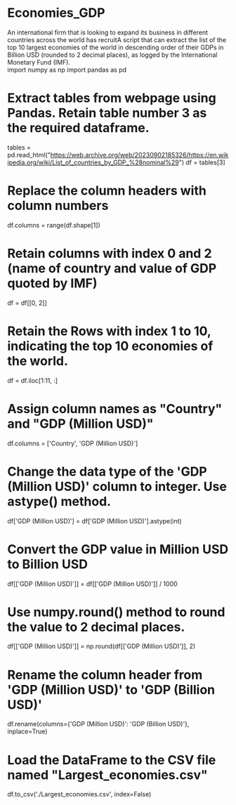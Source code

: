 # Economies_GDP
An international firm that is looking to expand its business in different countries across the world has recruitA script that can extract the list of the top 10 largest economies of the world in descending order of their GDPs in Billion USD (rounded to 2 decimal places), as logged by the International Monetary Fund (IMF).  
import numpy as np
import pandas as pd

# Extract tables from webpage using Pandas. Retain table number 3 as the required dataframe.
tables = pd.read_html("https://web.archive.org/web/20230902185326/https://en.wikipedia.org/wiki/List_of_countries_by_GDP_%28nominal%29")
df = tables[3]

# Replace the column headers with column numbers
df.columns = range(df.shape[1])

# Retain columns with index 0 and 2 (name of country and value of GDP quoted by IMF)
df = df[[0, 2]]

# Retain the Rows with index 1 to 10, indicating the top 10 economies of the world.
df = df.iloc[1:11, :]

# Assign column names as "Country" and "GDP (Million USD)"
df.columns = ['Country', 'GDP (Million USD)']

# Change the data type of the 'GDP (Million USD)' column to integer. Use astype() method.
df['GDP (Million USD)'] = df['GDP (Million USD)'].astype(int)

# Convert the GDP value in Million USD to Billion USD
df[['GDP (Million USD)']] = df[['GDP (Million USD)']] / 1000

# Use numpy.round() method to round the value to 2 decimal places.
df[['GDP (Million USD)']] = np.round(df[['GDP (Million USD)']], 2)

# Rename the column header from 'GDP (Million USD)' to 'GDP (Billion USD)'
df.rename(columns={'GDP (Million USD)': 'GDP (Billion USD)'}, inplace=True)

# Load the DataFrame to the CSV file named "Largest_economies.csv"
df.to_csv('./Largest_economies.csv', index=False)
